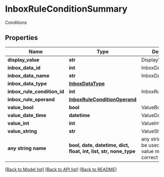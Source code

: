 # InboxRuleConditionSummary

Conditions

## Properties
Name | Type | Description | Notes
------------ | ------------- | ------------- | -------------
**display_value** | **str** | DisplayValue | [optional] 
**inbox_data_id** | **int** | InboxDataId | [optional] 
**inbox_data_name** | **str** | InboxDataName | [optional] 
**inbox_data_type** | [**InboxDataType**](InboxDataType.md) |  | [optional] 
**inbox_rule_condition_id** | **int** | InboxRuleConditionId | [optional] 
**inbox_rule_operand** | [**InboxRuleConditionOperand**](InboxRuleConditionOperand.md) |  | [optional] 
**value_bool** | **bool** | ValueBool | [optional] 
**value_date_time** | **datetime** | ValueDateTime | [optional] 
**value_int** | **int** | ValueInt | [optional] 
**value_string** | **str** | ValueString | [optional] 
**any string name** | **bool, date, datetime, dict, float, int, list, str, none_type** | any string name can be used but the value must be the correct type | [optional]

[[Back to Model list]](../README.md#documentation-for-models) [[Back to API list]](../README.md#documentation-for-api-endpoints) [[Back to README]](../README.md)



